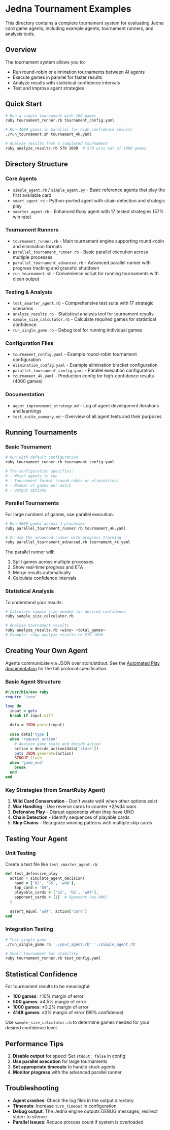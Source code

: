 # Jedna Tournament Examples

This directory contains a complete tournament system for evaluating Jedna card game agents, including example agents, tournament runners, and analysis tools.

## Overview

The tournament system allows you to:
- Run round-robin or elimination tournaments between AI agents
- Execute games in parallel for faster results
- Analyze results with statistical confidence intervals
- Test and improve agent strategies

## Quick Start

```bash
# Run a simple tournament with 100 games
ruby tournament_runner.rb tournament_config.yaml

# Run 4000 games in parallel for high confidence results
./run_tournament.sh tournament_4k.yaml

# Analyze results from a completed tournament
ruby analyze_results.rb 570 1000  # 570 wins out of 1000 games
```

## Directory Structure

### Core Agents
- `simple_agent.rb` / `simple_agent.py` - Basic reference agents that play the first available card
- `smart_agent.rb` - Python-ported agent with chain detection and strategic play
- `smarter_agent.rb` - Enhanced Ruby agent with 17 tested strategies (57% win rate)

### Tournament Runners
- `tournament_runner.rb` - Main tournament engine supporting round-robin and elimination formats
- `parallel_tournament_runner.rb` - Basic parallel execution across multiple processes
- `parallel_tournament_advanced.rb` - Advanced parallel runner with progress tracking and graceful shutdown
- `run_tournament.sh` - Convenience script for running tournaments with clean output

### Testing & Analysis
- `test_smarter_agent.rb` - Comprehensive test suite with 17 strategic scenarios
- `analyze_results.rb` - Statistical analysis tool for tournament results
- `sample_size_calculator.rb` - Calculate required games for statistical confidence
- `run_single_game.rb` - Debug tool for running individual games

### Configuration Files
- `tournament_config.yaml` - Example round-robin tournament configuration
- `elimination_config.yaml` - Example elimination bracket configuration  
- `parallel_tournament_config.yaml` - Parallel execution configuration
- `tournament_4k.yaml` - Production config for high-confidence results (4000 games)

### Documentation
- `agent_improvement_strategy.md` - Log of agent development iterations and learnings
- `test_suite_summary.md` - Overview of all agent tests and their purposes

## Running Tournaments

### Basic Tournament

```bash
# Run with default configuration
ruby tournament_runner.rb tournament_config.yaml

# The configuration specifies:
# - Which agents to run
# - Tournament format (round-robin or elimination)
# - Number of games per match
# - Output options
```

### Parallel Tournaments

For large numbers of games, use parallel execution:

```bash
# Run 4000 games across 4 processes
ruby parallel_tournament_runner.rb tournament_4k.yaml

# Or use the advanced runner with progress tracking
ruby parallel_tournament_advanced.rb tournament_4k.yaml
```

The parallel runner will:
1. Split games across multiple processes
2. Show real-time progress and ETA
3. Merge results automatically
4. Calculate confidence intervals

### Statistical Analysis

To understand your results:

```bash
# Calculate sample size needed for desired confidence
ruby sample_size_calculator.rb

# Analyze tournament results
ruby analyze_results.rb <wins> <total_games>
# Example: ruby analyze_results.rb 570 1000
```

## Creating Your Own Agent

Agents communicate via JSON over stdin/stdout. See the [Automated Play documentation](../../../automated_play.md) for the full protocol specification.

### Basic Agent Structure

```ruby
#!/usr/bin/env ruby
require 'json'

loop do
  input = gets
  break if input.nil?
  
  data = JSON.parse(input)
  
  case data['type']
  when 'request_action'
    # Analyze game state and decide action
    action = decide_action(data['state'])
    puts JSON.generate(action)
    STDOUT.flush
  when 'game_end'
    break
  end
end
```

### Key Strategies (from SmartRuby Agent)

1. **Wild Card Conservation** - Don't waste wd4 when other options exist
2. **War Handling** - Use reverse cards to counter +2/wd4 wars
3. **Defensive Play** - Disrupt opponents when they have UNO
4. **Chain Detection** - Identify sequences of playable cards
5. **Skip Chains** - Recognize winning patterns with multiple skip cards

## Testing Your Agent

### Unit Testing

Create a test file like `test_smarter_agent.rb`:

```ruby
def test_defensive_play
  action = simulate_agent_decision(
    hand = ['b2', 'b5', 'wd4'],
    top_card = 'b9',
    playable_cards = ['b2', 'b5', 'wd4'],
    opponent_cards = [1]  # Opponent has UNO!
  )
  
  assert_equal 'wd4', action['card']
end
```

### Integration Testing

```bash
# Test single game
./run_single_game.rb './your_agent.rb' './simple_agent.rb'

# Small tournament for stability
ruby tournament_runner.rb test_config.yaml
```

## Statistical Confidence

For tournament results to be meaningful:

- **100 games**: ±10% margin of error
- **500 games**: ±4.5% margin of error  
- **1000 games**: ±3.2% margin of error
- **4148 games**: ±2% margin of error (99% confidence)

Use `sample_size_calculator.rb` to determine games needed for your desired confidence level.

## Performance Tips

1. **Disable output** for speed: Set `stdout: false` in config
2. **Use parallel execution** for large tournaments
3. **Set appropriate timeouts** to handle stuck agents
4. **Monitor progress** with the advanced parallel runner

## Troubleshooting

- **Agent crashes**: Check the log files in the output directory
- **Timeouts**: Increase `turn_timeout` in configuration
- **Debug output**: The Jedna engine outputs DEBUG messages; redirect stderr to silence
- **Parallel issues**: Reduce process count if system is overloaded
